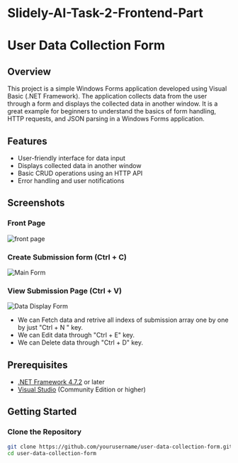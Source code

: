 # Slidely-AI-Task-2-Frontend-Part
# User Data Collection Form

## Overview

This project is a simple Windows Forms application developed using Visual Basic (.NET Framework). The application collects data from the user through a form and displays the collected data in another window. It is a great example for beginners to understand the basics of form handling, HTTP requests, and JSON parsing in a Windows Forms application.

## Features

- User-friendly interface for data input
- Displays collected data in another window
- Basic CRUD operations using an HTTP API
- Error handling and user notifications

## Screenshots

### Front Page 
![front page](https://github.com/Pv200/Slidely-AI-Task-2-Frontend-Part/assets/117562053/8a3e603a-bcb4-46fd-bf96-463604f200d9)

### Create Submission form (Ctrl + C)
![Main Form](https://github.com/Pv200/Slidely-AI-Task-2-Frontend-Part/assets/117562053/da36d3d0-adcc-4a8a-94c7-39df08abed55)


### View Submission Page (Ctrl + V)
![Data Display Form](https://github.com/Pv200/Slidely-AI-Task-2-Frontend-Part/assets/117562053/4e69fa16-b88d-421e-b4d2-82edb69c3df9)

- We can Fetch data and retrive all indexs of submission array one by one by just "Ctrl + N " key.
- We can Edit data through "Ctrl + E" key.
- We can Delete data through "Ctrl + D" key.

## Prerequisites

- [.NET Framework 4.7.2](https://dotnet.microsoft.com/download/dotnet-framework/net472) or later
- [Visual Studio](https://visualstudio.microsoft.com/) (Community Edition or higher)

## Getting Started

### Clone the Repository

```sh
git clone https://github.com/yourusername/user-data-collection-form.git
cd user-data-collection-form
